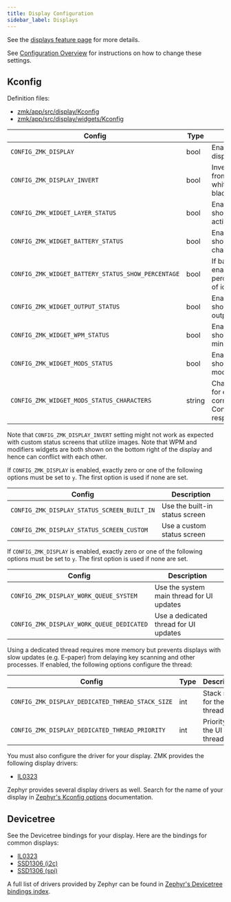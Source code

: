 ```yaml
---
title: Display Configuration
sidebar_label: Displays
---
```


See the [displays feature page](../features/displays.md) for more details.

See [Configuration Overview](index.md) for instructions on how to change these settings.

## Kconfig

Definition files:

- [zmk/app/src/display/Kconfig](https://github.com/zmkfirmware/zmk/blob/main/app/src/display/Kconfig)
- [zmk/app/src/display/widgets/Kconfig](https://github.com/zmkfirmware/zmk/blob/main/app/src/display/widgets/Kconfig)

| Config                                             | Type   | Description                                                                               | Default |
| -------------------------------------------------- | ------ | ----------------------------------------------------------------------------------------- | ------- |
| `CONFIG_ZMK_DISPLAY`                               | bool   | Enable support for displays                                                               | n       |
| `CONFIG_ZMK_DISPLAY_INVERT`                        | bool   | Invert display colors from black-on-white to white-on-black                               | n       |
| `CONFIG_ZMK_WIDGET_LAYER_STATUS`                   | bool   | Enable a widget to show the highest, active layer                                         | y       |
| `CONFIG_ZMK_WIDGET_BATTERY_STATUS`                 | bool   | Enable a widget to show battery charge information                                        | y       |
| `CONFIG_ZMK_WIDGET_BATTERY_STATUS_SHOW_PERCENTAGE` | bool   | If battery widget is enabled, show percentage instead of icons                            | n       |
| `CONFIG_ZMK_WIDGET_OUTPUT_STATUS`                  | bool   | Enable a widget to show the current output (USB/BLE)                                      | y       |
| `CONFIG_ZMK_WIDGET_WPM_STATUS`                     | bool   | Enable a widget to show words per minute                                                  | n       |
| `CONFIG_ZMK_WIDGET_MODS_STATUS`                    | bool   | Enable a widget to show active modifiers                                                  | n       |
| `CONFIG_ZMK_WIDGET_MODS_STATUS_CHARACTERS`         | string | Characters to show for each modifier, corresponding to Control/Alt/Shift/GUI respectively | "CASG"  |

Note that `CONFIG_ZMK_DISPLAY_INVERT` setting might not work as expected with custom status screens that utilize images.
Note that WPM and modifiers widgets are both shown on the bottom right of the display and hence can conflict with each other.

If `CONFIG_ZMK_DISPLAY` is enabled, exactly zero or one of the following options must be set to `y`. The first option is used if none are set.

| Config                                      | Description                    |
| ------------------------------------------- | ------------------------------ |
| `CONFIG_ZMK_DISPLAY_STATUS_SCREEN_BUILT_IN` | Use the built-in status screen |
| `CONFIG_ZMK_DISPLAY_STATUS_SCREEN_CUSTOM`   | Use a custom status screen     |

If `CONFIG_ZMK_DISPLAY` is enabled, exactly zero or one of the following options must be set to `y`. The first option is used if none are set.

| Config                                    | Description                               |
| ----------------------------------------- | ----------------------------------------- |
| `CONFIG_ZMK_DISPLAY_WORK_QUEUE_SYSTEM`    | Use the system main thread for UI updates |
| `CONFIG_ZMK_DISPLAY_WORK_QUEUE_DEDICATED` | Use a dedicated thread for UI updates     |

Using a dedicated thread requires more memory but prevents displays with slow updates (e.g. E-paper) from delaying key scanning and other processes. If enabled, the following options configure the thread:

| Config                                           | Type | Description                  | Default |
| ------------------------------------------------ | ---- | ---------------------------- | ------- |
| `CONFIG_ZMK_DISPLAY_DEDICATED_THREAD_STACK_SIZE` | int  | Stack size for the UI thread | 2048    |
| `CONFIG_ZMK_DISPLAY_DEDICATED_THREAD_PRIORITY`   | int  | Priority for the UI thread   | 5       |

You must also configure the driver for your display. ZMK provides the following display drivers:

- [IL0323](https://github.com/zmkfirmware/zmk/blob/main/app/module/drivers/display/Kconfig.il0323)

Zephyr provides several display drivers as well. Search for the name of your display in [Zephyr's Kconfig options](https://docs.zephyrproject.org/3.5.0/kconfig.html) documentation.

## Devicetree

See the Devicetree bindings for your display. Here are the bindings for common displays:

- [IL0323](https://github.com/zmkfirmware/zmk/blob/main/app/module/dts/bindings/display/gooddisplay%2Cil0323.yaml)
- [SSD1306 (i2c)](https://docs.zephyrproject.org/3.5.0/build/dts/api/bindings/display/solomon,ssd1306fb-i2c.html)
- [SSD1306 (spi)](https://docs.zephyrproject.org/3.5.0/build/dts/api/bindings/display/solomon,ssd1306fb-spi.html)

A full list of drivers provided by Zephyr can be found in [Zephyr's Devicetree bindings index](https://docs.zephyrproject.org/3.5.0/build/dts/api/bindings.html).
